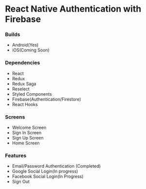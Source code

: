 # React Native Authentication with Firebase

### Builds
* Android(Yes)
* iOS(Coming Soon)

### Dependencies

* React
* Redux
* Redux Saga
* Reselect
* Styled Components
* Firebase(Authentication/Firestore)
* React Hooks

### Screens

* Welcome Screen
* Sign In Screen
* Sign Up Screen
* Home Screen

### Features

* Email/Password Authentication (Completed)
* Google Social Login(In progress)
* Facebook Social Login(In Progress)
* Sign Out

